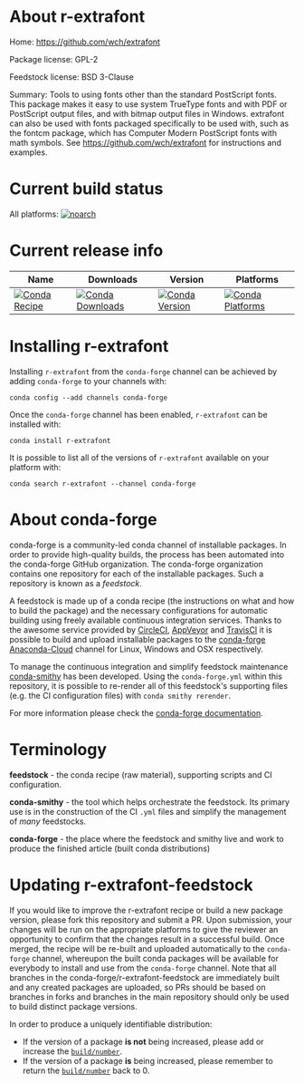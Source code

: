 About r-extrafont
=================

Home: https://github.com/wch/extrafont

Package license: GPL-2

Feedstock license: BSD 3-Clause

Summary: Tools to using fonts other than the standard PostScript fonts. This package makes it easy to use system TrueType fonts and with PDF or PostScript output files, and with bitmap output files in Windows. extrafont can also be used with fonts packaged specifically to be used with, such as the fontcm package, which has Computer Modern PostScript fonts with math symbols. See https://github.com/wch/extrafont for instructions and examples.



Current build status
====================

All platforms:
[![noarch](https://img.shields.io/circleci/project/github/conda-forge/r-extrafont-feedstock/master.svg?label=noarch)](https://circleci.com/gh/conda-forge/r-extrafont-feedstock)

Current release info
====================

| Name | Downloads | Version | Platforms |
| --- | --- | --- | --- |
| [![Conda Recipe](https://img.shields.io/badge/recipe-r--extrafont-green.svg)](https://anaconda.org/conda-forge/r-extrafont) | [![Conda Downloads](https://img.shields.io/conda/dn/conda-forge/r-extrafont.svg)](https://anaconda.org/conda-forge/r-extrafont) | [![Conda Version](https://img.shields.io/conda/vn/conda-forge/r-extrafont.svg)](https://anaconda.org/conda-forge/r-extrafont) | [![Conda Platforms](https://img.shields.io/conda/pn/conda-forge/r-extrafont.svg)](https://anaconda.org/conda-forge/r-extrafont) |

Installing r-extrafont
======================

Installing `r-extrafont` from the `conda-forge` channel can be achieved by adding `conda-forge` to your channels with:

```
conda config --add channels conda-forge
```

Once the `conda-forge` channel has been enabled, `r-extrafont` can be installed with:

```
conda install r-extrafont
```

It is possible to list all of the versions of `r-extrafont` available on your platform with:

```
conda search r-extrafont --channel conda-forge
```


About conda-forge
=================

conda-forge is a community-led conda channel of installable packages.
In order to provide high-quality builds, the process has been automated into the
conda-forge GitHub organization. The conda-forge organization contains one repository
for each of the installable packages. Such a repository is known as a *feedstock*.

A feedstock is made up of a conda recipe (the instructions on what and how to build
the package) and the necessary configurations for automatic building using freely
available continuous integration services. Thanks to the awesome service provided by
[CircleCI](https://circleci.com/), [AppVeyor](https://www.appveyor.com/)
and [TravisCI](https://travis-ci.org/) it is possible to build and upload installable
packages to the [conda-forge](https://anaconda.org/conda-forge)
[Anaconda-Cloud](https://anaconda.org/) channel for Linux, Windows and OSX respectively.

To manage the continuous integration and simplify feedstock maintenance
[conda-smithy](https://github.com/conda-forge/conda-smithy) has been developed.
Using the ``conda-forge.yml`` within this repository, it is possible to re-render all of
this feedstock's supporting files (e.g. the CI configuration files) with ``conda smithy rerender``.

For more information please check the [conda-forge documentation](https://conda-forge.org/docs/).

Terminology
===========

**feedstock** - the conda recipe (raw material), supporting scripts and CI configuration.

**conda-smithy** - the tool which helps orchestrate the feedstock.
                   Its primary use is in the construction of the CI ``.yml`` files
                   and simplify the management of *many* feedstocks.

**conda-forge** - the place where the feedstock and smithy live and work to
                  produce the finished article (built conda distributions)


Updating r-extrafont-feedstock
==============================

If you would like to improve the r-extrafont recipe or build a new
package version, please fork this repository and submit a PR. Upon submission,
your changes will be run on the appropriate platforms to give the reviewer an
opportunity to confirm that the changes result in a successful build. Once
merged, the recipe will be re-built and uploaded automatically to the
`conda-forge` channel, whereupon the built conda packages will be available for
everybody to install and use from the `conda-forge` channel.
Note that all branches in the conda-forge/r-extrafont-feedstock are
immediately built and any created packages are uploaded, so PRs should be based
on branches in forks and branches in the main repository should only be used to
build distinct package versions.

In order to produce a uniquely identifiable distribution:
 * If the version of a package **is not** being increased, please add or increase
   the [``build/number``](https://conda.io/docs/user-guide/tasks/build-packages/define-metadata.html#build-number-and-string).
 * If the version of a package **is** being increased, please remember to return
   the [``build/number``](https://conda.io/docs/user-guide/tasks/build-packages/define-metadata.html#build-number-and-string)
   back to 0.
